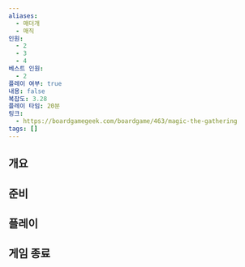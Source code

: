```yaml
---
aliases:
  - 매더개
  - 매직
인원:
  - 2
  - 3
  - 4
베스트 인원:
  - 2
플레이 여부: true
내용: false
복잡도: 3.28
플레이 타임: 20분
링크:
  - https://boardgamegeek.com/boardgame/463/magic-the-gathering
tags: []
---
```

## 개요
## 준비
## 플레이
## 게임 종료